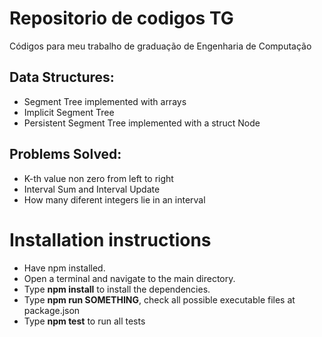 # Repositorio de codigos TG
Códigos para meu trabalho de graduação de Engenharia de Computação
## Data Structures:
- Segment Tree implemented with arrays
- Implicit Segment Tree
- Persistent Segment Tree implemented with a struct Node

## Problems Solved:
- K-th value non zero from left to right
- Interval Sum and Interval Update
- How many diferent integers lie in an interval

# Installation instructions

- Have npm installed.
- Open a terminal and navigate to the main directory.
- Type **npm install** to install the dependencies.
- Type **npm run SOMETHING**, check all possible executable files at package.json
- Type **npm test** to run all tests
